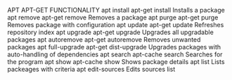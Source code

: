 APT               APT-GET               FUNCTIONALITY
apt install       apt-get install       Installs a package
apt remove        apt-get remove        Removes a package
apt purge         apt-get purge         Removes package with configuration
apt update        apt-get update        Refreshes repository index
apt upgrade       apt-get upgrade       Upgrades all upgradable packages
apt autoremove    apt-get autoremove    Removes unwanted packages
apt full-upgrade  apt-get dist-upgrade  Upgrades packages with auto-handling of dependencies
apt search        apt-cache search      Searches for the program
apt show          apt-cache show        Shows package details
apt list                                Lists packeages with criteria
apt edit-sources                        Edits sources list
